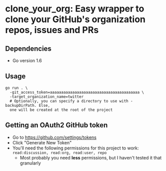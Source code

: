 # clone_your_org: Easy wrapper to clone your GitHub's organization repos, issues and PRs

## Dependencies

* Go version 1.6

## Usage

```
go run . \
  -git_access_token=aaaaaaaaaaaaaaaaaaaaaaaaaaaaaaaaaaaaaaaa \
  -target_organization_name=twitter
  # Optionally, you can specify a directory to use with -backupDirPath. Else,
  one will be created at the root of the project
```

## Getting an OAuth2 GitHub token

* Go to https://github.com/settings/tokens
* Click "Generate New Token"
* You'll need the following permissions for this project to work: `read:discussion, read:org, read:user, repo`
  * Most probably you need **less** permissions, but I haven't tested it that granularly
